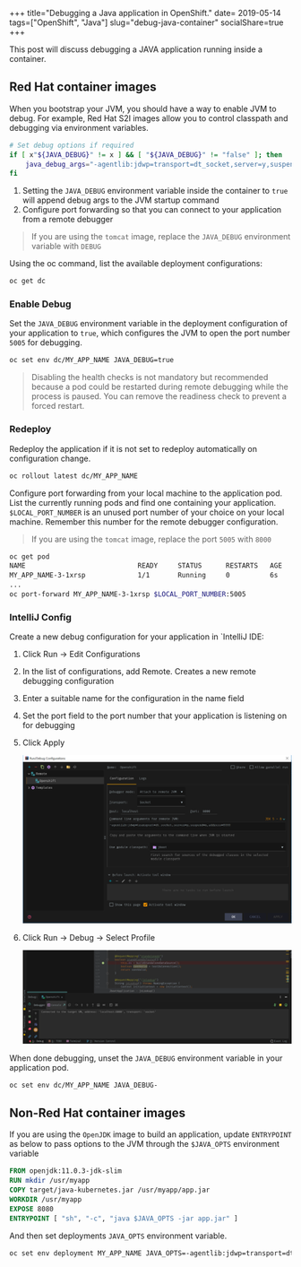 +++
title="Debugging a Java application in OpenShift."
date= 2019-05-14
tags=["OpenShift", "Java"]
slug="debug-java-container"
socialShare=true
+++

This post will discuss debugging a JAVA application running inside a container.

## Red Hat container images

When you bootstrap your JVM, you should have a way to enable JVM to debug. For example, Red Hat S2I images allow you to control classpath and debugging via environment variables.

```bash
# Set debug options if required
if [ x"${JAVA_DEBUG}" != x ] && [ "${JAVA_DEBUG}" != "false" ]; then
    java_debug_args="-agentlib:jdwp=transport=dt_socket,server=y,suspend=n,address=${JAVA_DEBUG_PORT:-5005}"
fi
```

1. Setting the `JAVA_DEBUG` environment variable inside the container to `true` will append debug args to the JVM startup command
2. Configure port forwarding so that you can connect to your application from a remote debugger

> If you are using the `tomcat` image, replace the `JAVA_DEBUG` environment variable with `DEBUG`

Using the oc command, list the available deployment configurations:

```bash
oc get dc
```

### Enable Debug

Set the `JAVA_DEBUG` environment variable in the deployment configuration of your application to `true`, which configures the JVM to open the port number `5005` for debugging.

```bash
oc set env dc/MY_APP_NAME JAVA_DEBUG=true
```

> Disabling the health checks is not mandatory but recommended because a pod could be restarted during remote debugging while the process is paused. You can remove the readiness check to prevent a forced restart.

### Redeploy

Redeploy the application if it is not set to redeploy automatically on configuration change.

```bash
oc rollout latest dc/MY_APP_NAME
```

Configure port forwarding from your local machine to the application pod. List the currently running pods and find one containing your application. `$LOCAL_PORT_NUMBER` is an unused port number of your choice on your local machine. Remember this number for the remote debugger configuration.

> If you are using the `tomcat` image, replace the port `5005` with `8000`

```bash
oc get pod
NAME                            READY     STATUS      RESTARTS   AGE
MY_APP_NAME-3-1xrsp             1/1       Running     0          6s
...
oc port-forward MY_APP_NAME-3-1xrsp $LOCAL_PORT_NUMBER:5005
```

### IntelliJ Config

Create a new debug configuration for your application in `IntelliJ IDE:

1. Click Run → Edit Configurations
2. In the list of configurations, add Remote. Creates a new remote debugging configuration
3. Enter a suitable name for the configuration in the name field
4. Set the port field to the port number that your application is listening on for debugging
5. Click Apply

   ![intellij-debug](intellij_debug.png)

6. Click Run -> Debug -> Select Profile

   ![Debugger connected](intellij_connect.png)

When done debugging, unset the `JAVA_DEBUG` environment variable in your application pod.

```bash
oc set env dc/MY_APP_NAME JAVA_DEBUG-
```

## Non-Red Hat container images

If you are using the `OpenJDK` image to build an application, update `ENTRYPOINT` as below to pass options to the JVM through the `$JAVA_OPTS` environment variable

```Dockerfile
FROM openjdk:11.0.3-jdk-slim
RUN mkdir /usr/myapp
COPY target/java-kubernetes.jar /usr/myapp/app.jar
WORKDIR /usr/myapp
EXPOSE 8080
ENTRYPOINT [ "sh", "-c", "java $JAVA_OPTS -jar app.jar" ]
```

And then set deployments `JAVA_OPTS` environment variable.

```bash
oc set env deployment MY_APP_NAME JAVA_OPTS=-agentlib:jdwp=transport=dt_socket,address=*:5005,server=y,suspend=n
```
